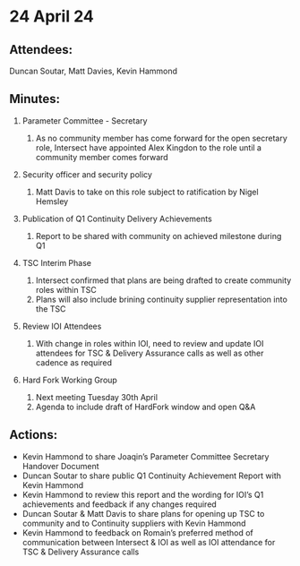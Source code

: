 # 24 April 24

## **Attendees:**&#x20;

Duncan Soutar, Matt Davies, Kevin Hammond

## **Minutes:**

1.  Parameter Committee - Secretary

    1. As no community member has come forward for the open secretary role, Intersect have appointed Alex Kingdon to the role until a community member comes forward


2.  Security officer and security policy

    1. Matt Davis to take on this role subject to ratification by Nigel Hemsley


3.  Publication of Q1 Continuity Delivery Achievements

    1. Report to be shared with community on achieved milestone during Q1


4.  TSC Interim Phase&#x20;

    1. Intersect confirmed that plans are being drafted to create community roles within TSC
    2. Plans will also include brining continuity supplier representation into the TSC


5. Review IOI Attendees
   1. With change in roles within IOI, need to review and update IOI attendees for TSC & Delivery Assurance calls as well as other cadence as required
6. Hard Fork Working Group
   1. Next meeting Tuesday 30th April
   2. Agenda to include draft of HardFork window and open Q\&A

## **Actions:**

* Kevin Hammond to share Joaqin’s Parameter Committee Secretary Handover Document
* Duncan Soutar to share public Q1 Continuity Achievement Report with Kevin Hammond
* Kevin Hammond to review this report and the wording for IOI’s Q1 achievements and feedback if any changes required
* Duncan Soutar & Matt Davis to share plans for opening up TSC to community and to Continuity suppliers with Kevin Hammond
* Kevin Hammond to feedback on Romain’s preferred method of communication between Intersect & IOI as well as IOI attendance  for TSC & Delivery Assurance calls

